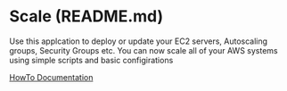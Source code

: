 # Scale (README.md)

Use this applcation to deploy or update your EC2 servers, Autoscaling groups, Security Groups etc. You can now scale all of your AWS systems using simple scripts and basic configirations

[HowTo Documentation](https://github.com/darthguinea/scale/wiki)

